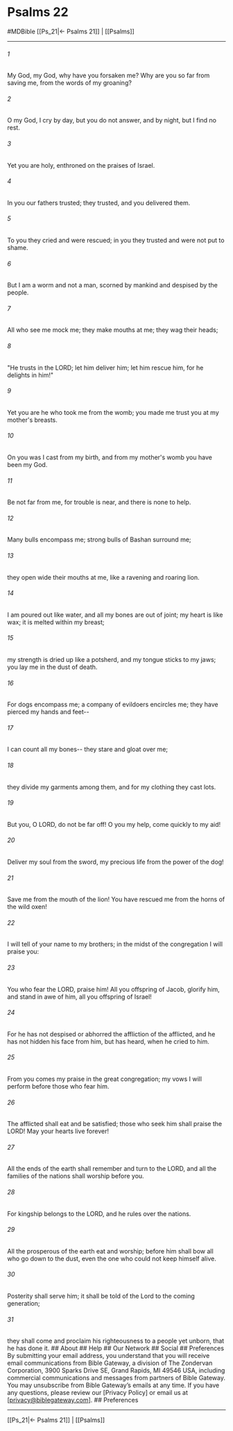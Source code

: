# Psalms 22
#MDBible
[[Ps_21|← Psalms 21]] | [[Psalms]]

***






###### 1 


My God, my God, why have you forsaken me? Why are you so far from saving me, from the words of my groaning? 





###### 2 


O my God, I cry by day, but you do not answer, and by night, but I find no rest. 





###### 3 


Yet you are holy, enthroned on the praises of Israel. 





###### 4 


In you our fathers trusted; they trusted, and you delivered them. 





###### 5 


To you they cried and were rescued; in you they trusted and were not put to shame. 





###### 6 


But I am a worm and not a man, scorned by mankind and despised by the people. 





###### 7 


All who see me mock me; they make mouths at me; they wag their heads; 





###### 8 


"He trusts in the LORD; let him deliver him; let him rescue him, for he delights in him!" 





###### 9 


Yet you are he who took me from the womb; you made me trust you at my mother's breasts. 





###### 10 


On you was I cast from my birth, and from my mother's womb you have been my God. 





###### 11 


Be not far from me, for trouble is near, and there is none to help. 





###### 12 


Many bulls encompass me; strong bulls of Bashan surround me; 





###### 13 


they open wide their mouths at me, like a ravening and roaring lion. 





###### 14 


I am poured out like water, and all my bones are out of joint; my heart is like wax; it is melted within my breast; 





###### 15 


my strength is dried up like a potsherd, and my tongue sticks to my jaws; you lay me in the dust of death. 





###### 16 


For dogs encompass me; a company of evildoers encircles me; they have pierced my hands and feet-- 





###### 17 


I can count all my bones-- they stare and gloat over me; 





###### 18 


they divide my garments among them, and for my clothing they cast lots. 





###### 19 


But you, O LORD, do not be far off! O you my help, come quickly to my aid! 





###### 20 


Deliver my soul from the sword, my precious life from the power of the dog! 





###### 21 


Save me from the mouth of the lion! You have rescued me from the horns of the wild oxen! 





###### 22 


I will tell of your name to my brothers; in the midst of the congregation I will praise you: 





###### 23 


You who fear the LORD, praise him! All you offspring of Jacob, glorify him, and stand in awe of him, all you offspring of Israel! 





###### 24 


For he has not despised or abhorred the affliction of the afflicted, and he has not hidden his face from him, but has heard, when he cried to him. 





###### 25 


From you comes my praise in the great congregation; my vows I will perform before those who fear him. 





###### 26 


The afflicted shall eat and be satisfied; those who seek him shall praise the LORD! May your hearts live forever! 





###### 27 


All the ends of the earth shall remember and turn to the LORD, and all the families of the nations shall worship before you. 





###### 28 


For kingship belongs to the LORD, and he rules over the nations. 





###### 29 


All the prosperous of the earth eat and worship; before him shall bow all who go down to the dust, even the one who could not keep himself alive. 





###### 30 


Posterity shall serve him; it shall be told of the Lord to the coming generation; 





###### 31 


they shall come and proclaim his righteousness to a people yet unborn, that he has done it. ## About ## Help ## Our Network ## Social ## Preferences By submitting your email address, you understand that you will receive email communications from Bible Gateway, a division of The Zondervan Corporation, 3900 Sparks Drive SE, Grand Rapids, MI 49546 USA, including commercial communications and messages from partners of Bible Gateway. You may unsubscribe from Bible Gateway&rsquo;s emails at any time. If you have any questions, please review our [Privacy Policy] or email us at [privacy@biblegateway.com]. ## Preferences

***

[[Ps_21|← Psalms 21]] | [[Psalms]]
